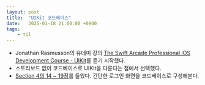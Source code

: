 ```yaml
---
layout: post
title:  "UIKit 코드베이스"
date:   2025-01-18 21:00:00 +0900
tags:
    - til
---
```


- Jonathan Rasmusson의 유데미 강의 [The Swift Arcade Professional iOS Development Course - UIKit](https://www.udemy.com/course/the-swift-arcade-professional-ios-development-course-uikit/)를 듣기 시작했다.
- 스토리보드 없이 코드베이스로 UIKit을 다룬다는 점에서 선택했다.
- [Section 4의 14 ~ 19장](https://github.com/0tak2/ios-study/tree/225a75d4335e5f4dc3672a8bd719a7049a376ca8/jonathan-ios-pro/Section%204.%20Bankey%20-%20Login/notes)를 들었다. 간단한 로그인 화면을 코드베이스로 구성해본다.
